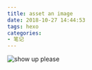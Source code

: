 ```yaml
---
title: asset an image
date: 2018-10-27 14:44:53
tags: hexo
categories: 
- 笔记
---
```

![show up please](/asset-an-image/IMG_0229.JPG)
